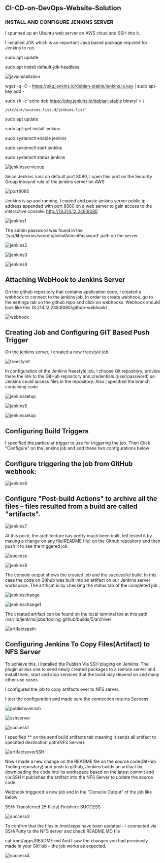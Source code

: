 ## CI-CD-on-DevOps-Website-Solution
### INSTALL AND CONFIGURE JENKINS SERVER
I spunned up an Ubuntu web server on AWS cloud and SSH into it.

I installed JDK which is an important Java based package required for Jenkins to run.

sudo apt update

sudo apt install default-jdk-headless

![javainstallation](https://github.com/Oolabanji/test_/assets/136812420/1c0c13e8-8d17-4593-bf49-5a1407beb86a)


wget -q -O - https://pkg.jenkins.io/debian-stable/jenkins.io.key | sudo apt-key add -

sudo sh -c 'echo deb https://pkg.jenkins.io/debian-stable binary/ > \

    /etc/apt/sources.list.d/jenkins.list'

sudo apt update

sudo apt-get install jenkins


sudo systemctl enable jenkins

sudo systemctl start jenkins

sudo systemctl status jenkins


![jenkinsserviceup](https://github.com/Oolabanji/test_/assets/136812420/475381ea-2508-44aa-9b5f-7db85af744cf)


Since Jenkins runs on default port 8080, I open this port on the Security Group inbound rule of the jenkins server on AWS 


![port8080](https://github.com/Oolabanji/test_/assets/136812420/5fe4333a-450e-4be9-a328-876301f5f6e5)


Jenkins is up and running, I copied and paste jenkins server public ip address appended with port 8080 on a web server to gain access to the interactive console. http://18.214.12.248:8080

![jenkins1](https://github.com/Oolabanji/test_/assets/136812420/13673002-1a5c-4b70-b836-5b0de1af524f)


The admin password was found in the '/var/lib/jenkins/secrets/initialAdminPassword' path on the server.


![jenkins2](https://github.com/Oolabanji/test_/assets/136812420/8a6a60b8-066e-4614-821e-2a32904d003a)


![jenkins3](https://github.com/Oolabanji/test_/assets/136812420/bcbfb5b8-0be6-4675-a6f0-0a1abaae2dee)

![jenkins4](https://github.com/Oolabanji/test_/assets/136812420/9029d275-3c8d-4696-ba64-88abe5f7a877)



## Attaching WebHook to Jenkins Server

On the github repository that contains application code, I created a webhook to connect to the jenkins job. In order to create webhook, go to the settings tab on the github repo and click on webhooks. Webhook should look like this 18.214.12.248:8080/github-webhook/

![webhook](https://github.com/Oolabanji/test_/assets/136812420/46602afd-9fda-492b-8029-1357b7fd7e8c)


## Creating Job and Configuring GIT Based Push Trigger

On the jenkins server, I created a new freestyle job

![freestyle1](https://github.com/Oolabanji/test_/assets/136812420/a511f7ee-485e-44da-a2b9-8a12e8b2334c)


In configuration of the Jenkins freestyle job, I choose Git repository, provide there the link to the GitHub repository and credentials (user/password) so Jenkins could access files in the repository. Also I specified the branch containing code

![jenkinssetup](https://github.com/Oolabanji/test_/assets/136812420/3d48b0f6-ad34-41ad-91ca-148a62f99dca)


![jenkins5](https://github.com/Oolabanji/test_/assets/136812420/7f9a5a98-fa17-45c2-b3a5-414814c08110)


![jenkinssetup](https://github.com/Oolabanji/test_/assets/136812420/8b7999ff-44ef-4562-80f7-39b411f29234)

## Configuring Build Triggers

I specified the particular trigger to use for triggering the job. Then Click "Configure" on the jenkins job and add these two configurations below 


##  Configure triggering the job from GitHub webhook:


![jenkins6](https://github.com/Oolabanji/test_/assets/136812420/e1e7ab45-5548-48bd-a3c4-782e4dc4438d)

## Configure "Post-build Actions" to archive all the files – files resulted from a build are called "artifacts".

![jenkins7](https://github.com/Oolabanji/test_/assets/136812420/3000128f-e17b-4c6a-aeea-26eb49294f02)

At this point, the  architecture has pretty much been built, letI tested it by making a change on any file(README  file) on the Github repository and then push it to see the triggered job 

![success](https://github.com/Oolabanji/test_/assets/136812420/54a90931-0430-4308-98d4-208223c964af)




![jenkins8](https://github.com/Oolabanji/test_/assets/136812420/45f610d6-e78f-4f39-a2c7-a50250fbaf4b)


The console output shows the created job and the successful build. In this case the code on Github was built into an artifact on our Jenkins server workspace. The artificat is by checking the status tab of the completed job .


![jenkinschange](https://github.com/Oolabanji/test_/assets/136812420/ce84bbe0-77f1-4a62-8b74-1f45c3ba2894)




![jenkinschange1](https://github.com/Oolabanji/test_/assets/136812420/92d14941-ac87-4275-b445-f5c3bec73f89)

The created artifact can be found on the local terminal too at this path /var/lib/jenkins/jobs/tooling_github/builds/5/archive/

![artifactspath](https://github.com/Oolabanji/test_/assets/136812420/23a6d4fd-2c35-4f50-96ba-d52783063f17)

## Configuring Jenkins To Copy Files(Artifact) to NFS Server

To achieve this, i installed the Publish Via SSH pluging on Jenkins. The plugin allows one to send newly created packages to a remote server and install them, start and stop services that the build may depend on and many other use cases.

I configured the job to copy artifacts over to NFS server.

I test the configuration and made sure the connection returns Success. 


![publishoverssh](https://github.com/Oolabanji/test_/assets/136812420/a564bd57-1879-4481-9182-ffe2ed454966)


![sshserver](https://github.com/Oolabanji/test_/assets/136812420/5da914c7-e849-43cd-a8ae-e4799cf089b5)

![success1](https://github.com/Oolabanji/test_/assets/136812420/445c4945-2692-4692-933f-d02d8420ac30)



I specified ** on the send build artifacts tab meaning it sends all artifact to specified destination path(NFS Server).




![artifactsoverSSH](https://github.com/Oolabanji/test_/assets/136812420/2c693c66-1b7a-44f2-8eae-8806a88e4b01)

Now I made a new change on the README file on the source code(GitHub Tooling repository) and push to github, Jenkins builds an artifact by downloading the code into its workspace based on the latest commit and via SSH it publishes the artifact into the NFS Server to update the source code.

Webhook triggered a new job and in the “Console Output” of the job like below

SSH: Transferred 25 file(s)
Finished: SUCCESS


![success3](https://github.com/Oolabanji/test_/assets/136812420/70f16971-e49e-49ea-b103-32a5f270f4bd)


To confirm that the files in /mnt/apps have been updated – I connected via SSH/Putty to the NFS server and check README.MD file

cat /mnt/apps/README.md
And I saw the changes you had previously made in your GitHub – the job works as expected.


![success4](https://github.com/Oolabanji/test_/assets/136812420/d22254bf-82d0-4451-b186-c4f70baa7b7b)









